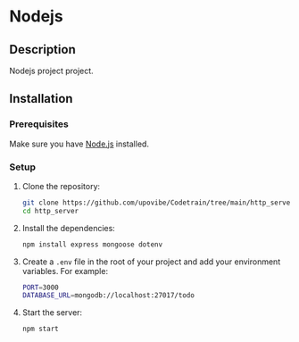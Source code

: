# Nodejs 

## Description
Nodejs project project.

## Installation

### Prerequisites
Make sure you have [Node.js](https://nodejs.org/) installed.

### Setup

1. Clone the repository:
    ```sh
    git clone https://github.com/upovibe/Codetrain/tree/main/http_server.git
    cd http_server
    ```

2. Install the dependencies:
    ```sh
    npm install express mongoose dotenv
    ```

3. Create a `.env` file in the root of your project and add your environment variables. For example:
    ```sh
    PORT=3000
    DATABASE_URL=mongodb://localhost:27017/todo
    ```

4. Start the server:
    ```sh
    npm start
    ```

